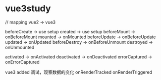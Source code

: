 # vue3study


// mapping vue2 -> vue3

beforeCreate   ->  use setup
created        ->  use setup
beforeMount    ->  onBeforeMount
mounted        ->  onMounted
beforeUpdate   ->  onBeforeUpdate
updated        ->  onUpdated
beforeDestroy  ->  onBeforeUnmount
destroyed      ->  onUnmounted

activated      ->  onActivated
deactivated    ->  onDeactivated
errorCaptured  ->  onErrorCaptured

vue3 added  调试，观察数据的变化
onRenderTracked
onRenderTriggered

